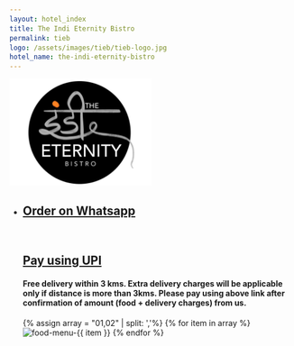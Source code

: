 ```yaml
---
layout: hotel_index
title: The Indi Eternity Bistro
permalink: tieb
logo: /assets/images/tieb/tieb-logo.jpg
hotel_name: the-indi-eternity-bistro
---
```

<img src="/assets/images/tieb/tieb-logo.jpg" height="50%" width="50%">
<ul>
<li> 
<h2>
<a href="https://api.whatsapp.com/send?phone=+919834618102&text=Welcome+to+%F0%9F%8D%94%F0%9F%8D%9F%2AThe+Indi+Eternity+Bistro%2A%F0%9F%8D%9F%F0%9F%8D%94%0D%0ATo+order+delicious+food+from+us+please+fill+the+below+information+and+hit+send%F0%9F%98%8A%0D%0A%0D%0AMy+name%3A%E2%80%A8%0D%0A%0D%0AMy+order+details%3A+%0D%0A%0D%0A%E2%80%A8%E2%80%A8My+full+address%3A%0D%0A%0D%0APay+using+UPI%3A+virajgophan%40okicici">Order on Whatsapp</a>
</h2>
<br>
<h2><a href="upi://pay?pa=virajgophan@okicici&amp;pn=Viraj Gophan&amp;cu=INR" class="upi-pay1">Pay using UPI</a>
</h2>
<h4>Free delivery within 3 kms. Extra delivery charges will be applicable only if distance is more than 3kms. Please pay using above link after confirmation of amount (food + delivery charges) from us.</h4>
</li>
  {% assign array = "01,02" | split: ','%}
{% for item in array %}
  <img src="/assets/images/tieb/food/{{ item }}-food.jpg" alt="food-menu-{{ item }}" class="food-menu"/>
{% endfor %}
</ul>
